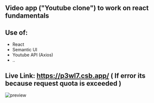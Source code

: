 ## Video app ("Youtube clone") to work on react fundamentals

## Use of:
- React
- Semantic UI 
- Youtube API (Axios)
-  ..

## Live Link: https://p3wl7.csb.app/ ( If error its because request quota is exceeded )


![preview](https://i.ibb.co/ZXzPxmH/preview-yt-app.png)
